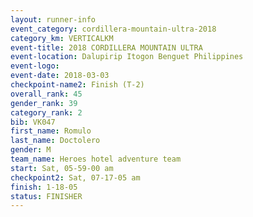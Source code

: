 ```yaml
---
layout: runner-info 
event_category: cordillera-mountain-ultra-2018 
category_km: VERTICALKM 
event-title: 2018 CORDILLERA MOUNTAIN ULTRA 
event-location: Dalupirip Itogon Benguet Philippines 
event-logo: 
event-date: 2018-03-03 
checkpoint-name2: Finish (T-2) 
overall_rank: 45
gender_rank: 39
category_rank: 2
bib: VK047
first_name: Romulo
last_name: Doctolero
gender: M
team_name: Heroes hotel adventure team
start: Sat, 05-59-00 am
checkpoint2: Sat, 07-17-05 am
finish: 1-18-05
status: FINISHER
---
```

